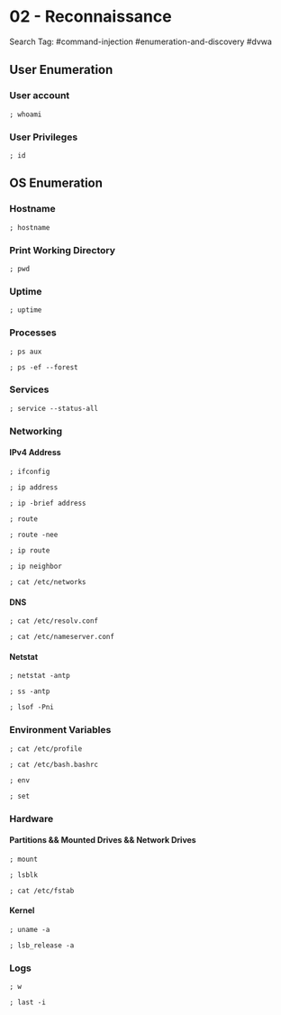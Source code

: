 # 02 - Reconnaissance

Search Tag: #command-injection #enumeration-and-discovery #dvwa

## User Enumeration

### User account

```
; whoami
```

### User Privileges

```
; id
```

## OS Enumeration

### Hostname

`; hostname`

### Print Working Directory

`; pwd`

### Uptime

`; uptime`

### Processes

```
; ps aux

; ps -ef --forest
```

### Services

```
; service --status-all
```

### Networking

#### IPv4 Address

```
; ifconfig

; ip address

; ip -brief address

; route

; route -nee

; ip route

; ip neighbor

; cat /etc/networks
```

#### DNS

```
; cat /etc/resolv.conf

; cat /etc/nameserver.conf
```

#### Netstat

```
; netstat -antp

; ss -antp

; lsof -Pni
```

### Environment Variables

```
; cat /etc/profile

; cat /etc/bash.bashrc

; env

; set
```

### Hardware

#### Partitions && Mounted Drives && Network Drives

```
; mount

; lsblk

; cat /etc/fstab
```

#### Kernel

```
; uname -a

; lsb_release -a
```

### Logs

```
; w

; last -i
```